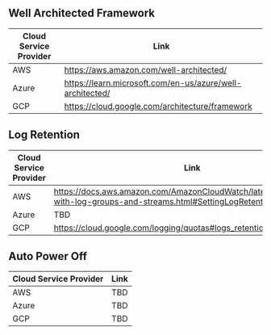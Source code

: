 ## Well Architected Framework
| Cloud Service Provider | Link |
| --- | --- |
| AWS | <https://aws.amazon.com/well-architected/> |
| Azure  | <https://learn.microsoft.com/en-us/azure/well-architected/> |
| GCP | <https://cloud.google.com/architecture/framework> |


## Log Retention
| Cloud Service Provider | Link |
| --- | --- |
| AWS | <https://docs.aws.amazon.com/AmazonCloudWatch/latest/logs/Working-with-log-groups-and-streams.html#SettingLogRetention> |
| Azure  | TBD |
| GCP | <https://cloud.google.com/logging/quotas#logs_retention_periods> |

## Auto Power Off
| Cloud Service Provider | Link |
| --- | --- |
| AWS | TBD |
| Azure  | TBD |
| GCP | TBD |

